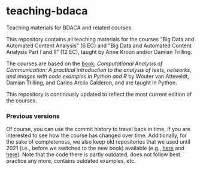 # teaching-bdaca
Teaching materials for BDACA and related courses

This repository contains all teaching materials for the courses "Big Data and Automated Content Analysis" (6 EC) and "Big Data and Automated Content Analysis Part I and II" (12 EC), taught by Anne Kroon and/or Damian Trilling. 

The courses are based on the [book](https://cssbook.net/), *Computational Analysis of Communication: A practical introduction to the analysis of texts, networks, and images with code examples in Python and R* by Wouter van Atteveldt, Damian Trilling, and Carlos Arcila Calderon, and are taught in Python.

This repository is continously updated to reflect the most current edition of the courses. 


### Previous versions

Of course, you can use the commit history to travel back in time, if you are interested to see how the course has changed over time. Additionally, for the sake of completeness, we also keep old repositories that we used until 2021 (i.e., before we switched to the new book) available (e.g., [here](https://github.com/annekroon/bdaca-6ec) and [here](https://github.com/damian0604/bdaca)). Note that the code there is partly outdated, does not follow best practice any more, contains outdated examples, etc.
